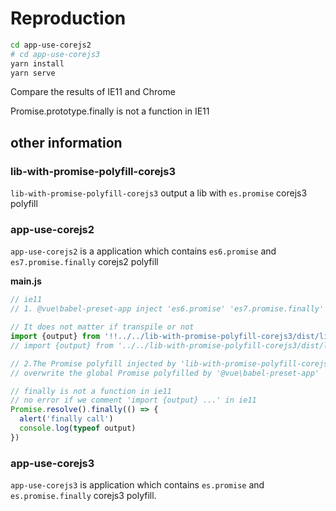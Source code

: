 # Reproduction

```bash
cd app-use-corejs2
# cd app-use-corejs3
yarn install
yarn serve
```

Compare the results of IE11 and Chrome

Promise.prototype.finally is not a function in IE11

## other information

### lib-with-promise-polyfill-corejs3
`lib-with-promise-polyfill-corejs3` output a lib with `es.promise` corejs3 polyfill

### app-use-corejs2
`app-use-corejs2` is a application which contains `es6.promise` and `es7.promise.finally` corejs2 polyfill

**main.js**

```js
// ie11
// 1. @vue\babel-preset-app inject 'es6.promise' 'es7.promise.finally' from corejs2

// It does not matter if transpile or not 
import {output} from '!!../../lib-with-promise-polyfill-corejs3/dist/lib-with-promise-polyfill-corejs3.common.js'
// import {output} from '../../lib-with-promise-polyfill-corejs3/dist/lib-with-promise-polyfill-corejs3.common.js'

// 2.The Promise polyfill injected by 'lib-with-promise-polyfill-corejs3' which doesn't contain 'finally'
// overwrite the global Promise polyfilled by '@vue\babel-preset-app'

// finally is not a function in ie11
// no error if we comment 'import {output} ...' in ie11
Promise.resolve().finally(() => {
  alert('finally call')
  console.log(typeof output)
})
```

### app-use-corejs3
`app-use-corejs3` is application which contains `es.promise` and `es.promise.finally` corejs3 polyfill.
